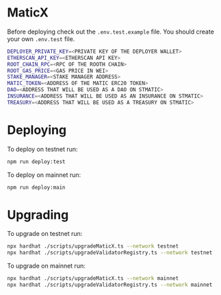 # MaticX

Before deploying check out the `.env.test.example` file. You should create your own `.env.test` file.

```bash
DEPLOYER_PRIVATE_KEY=<PRIVATE KEY OF THE DEPLOYER WALLET>
ETHERSCAN_API_KEY=<ETHERSCAN API KEY>
ROOT_CHAIN_RPC=<RPC OF THE ROOTH CHAIN>
ROOT_GAS_PRICE=<GAS PRICE IN WEI>
STAKE_MANAGER=<STAKE MANAGER ADDRESS>
MATIC_TOKEN=<ADDRESS OF THE MATIC ERC20 TOKEN>
DAO=<ADDRESS THAT WILL BE USED AS A DAO ON STMATIC>
INSURANCE=<ADDRESS THAT WILL BE USED AS AN INSURANCE ON STMATIC>
TREASURY=<ADDRESS THAT WILL BE USED AS A TREASURY ON STMATIC>
```

# Deploying

To deploy on testnet run:

```bash
npm run deploy:test
```

To deploy on mainnet run:

```bash
npm run deploy:main
```

# Upgrading

To upgrade on testnet run:

```bash
npx hardhat ./scripts/upgradeMaticX.ts --network testnet
npx hardhat ./scripts/upgradeValidatorRegistry.ts --network testnet
```

To upgrade on mainnet run:

```bash
npx hardhat ./scripts/upgradeMaticX.ts --network mainnet
npx hardhat ./scripts/upgradeValidatorRegistry.ts --network mainnet
```
